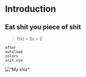 # Introduction

## Eat shit you piece of shit

> f(x) = 3x + 2 


    after
    autoload
    colors
    init.vim

!["My shiz"]("/home/doom/Pictures/e.png")
